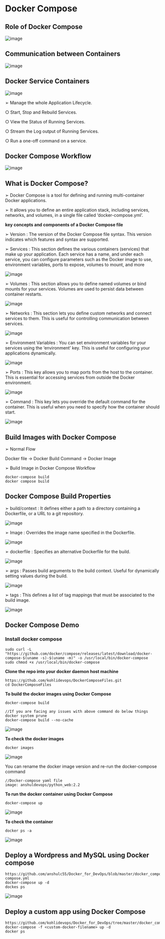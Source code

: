 # Docker Compose

## Role of Docker Compose

![image](https://github.com/user-attachments/assets/5e4c5b4f-56f0-4d75-ae4b-655f447a43d2)

## Communication between Containers

![image](https://github.com/user-attachments/assets/1afa4ee7-a8e8-49d1-a6ed-b09240f216c3)

## Docker Service Containers

![image](https://github.com/user-attachments/assets/b7b6e585-7b47-49fa-9366-1ac962a42b77)

➢ Manage the whole Application Lifecycle.

○ Start, Stop and Rebuild Services.

○ View the Status of Running Services.

○ Stream the Log output of Running Services.

○ Run a one-off command on a service.

## Docker Compose Workflow

![image](https://github.com/user-attachments/assets/04645571-34da-42d0-9f0f-df5d148d7ba4)

## What is Docker Compose?

➢ Docker Compose is a tool for defining and running multi-container Docker applications.

➢ It allows you to define an entire application stack, including services, networks, and volumes, in a single file called ‘docker-compose.yml’.

**key concepts and components of a Docker Compose file**

➢ Version : The version of the Docker Compose file syntax. This version indicates which features and syntax are supported.

➢ Services : This section defines the various containers (services) that make up your application. Each service has a name, and under each service, you can configure parameters such as the Docker image to use, environment variables, ports to expose, volumes to mount, and more

![image](https://github.com/user-attachments/assets/213c2e65-c95f-41c3-9c79-9ee2fb7286a7)

➢ Volumes : This section allows you to define named volumes or bind mounts for your services. Volumes are used to persist data between container restarts.

![image](https://github.com/user-attachments/assets/e673f413-ce56-4065-a0be-3c77c39caeac)

➢ Networks : This section lets you define custom networks and connect services to them. This is useful for controlling communication between services.

![image](https://github.com/user-attachments/assets/ebb9bd43-25ca-460d-b877-b42b0de01801)

➢ Environment Variables : You can set environment variables for your services using the ‘environment’ key. This is useful for configuring your applications dynamically.

![image](https://github.com/user-attachments/assets/6fa81da0-9cc1-4175-a788-cee9e1d00772)

➢ Ports : This key allows you to map ports from the host to the container. This is essential for accessing services from outside the Docker environment.

![image](https://github.com/user-attachments/assets/bf613658-5983-42f1-b113-a235a9478ab0)

➢ Command : This key lets you override the default command for the container. This is useful when you need to specify how the container should start.

![image](https://github.com/user-attachments/assets/628204e6-99b8-4bdc-8c59-37bbfdd0dd24)

## Build Images with Docker Compose

➢ Normal Flow

Docker file → Docker Build Command → Docker Image

➢ Build Image in Docker Compose Workflow

```
docker-compose build
docker compose build
```

## Docker Compose Build Properties

➢ build/context : It defines either a path to a directory containing a Dockerfile, or a URL to a git repository.

![image](https://github.com/user-attachments/assets/65f6e2c4-d33a-4449-ac75-bf7194546b54)

➢ Image : Overrides the image name specified in the Dockerfile.

![image](https://github.com/user-attachments/assets/54161a16-fda1-481d-8bfb-4ac60ce49a28)

➢ dockerfile : Specifies an alternative Dockerfile for the build.

![image](https://github.com/user-attachments/assets/c27c7d4c-4fbf-4e94-ae38-a0d7e780e2e3)

➢ args : Passes build arguments to the build context. Useful for dynamically setting values during the build.

![image](https://github.com/user-attachments/assets/1c04f680-a738-43e1-acc3-eefbb0613c29)

➢ tags : This defines a list of tag mappings that must be associated to the build image.

![image](https://github.com/user-attachments/assets/226c2f1f-5ba0-43c4-b0f4-3773907f739e)

## Docker Compose Demo

### Install docker compose

```
sudo curl -L "https://github.com/docker/compose/releases/latest/download/docker-compose-$(uname -s)-$(uname -m)" -o /usr/local/bin/docker-compose
sudo chmod +x /usr/local/bin/docker-compose
```

**Clone the repo into your docker daemon host machine**

```
https://github.com/kohlidevops/DockerComposeFiles.git
cd DockerComposeFiles
```

**To build the docker images using Docker Compose**

```
docker-compose build

//If you are facing any issues with above command do below things
docker system prune
docker-compose build --no-cache
```

![image](https://github.com/user-attachments/assets/35cf6198-52b1-4f93-84c6-f2b34a0887bd)

**To check the docker images**

```
docker images
```

![image](https://github.com/user-attachments/assets/662cb60b-dc59-41a2-a66b-a56dd54dd1b4)

You can rename the docker image version and re-run the docker-compose command

```
//Docker-compose yaml file
image: anshuldevops/python_web:2.2
```

**To run the docker container using Docker Compose**

```
docker-compose up
```

![image](https://github.com/user-attachments/assets/8431e9ae-bd0d-496d-9b6b-6bbdcc328d07)

**To check the container**

```
docker ps -a
```

![image](https://github.com/user-attachments/assets/ceb41516-214c-4760-abe2-55cbf259b497)


## Deploy a Wordpress and MySQL using Docker compose

```
https://github.com/anshulc55/Docker_for_DevOps/blob/master/docker_compose_wordpress_mysql/docker-compose.yml
docker-compose up -d
dockes ps
```

![image](https://github.com/user-attachments/assets/77278eaf-24ab-4dd3-933a-4750b2f306ec)

## Deploy a custom app using Docker Compose

```
https://github.com/kohlidevops/Docker_for_DevOps/tree/master/docker_compose_custom_app
docker-compose -f <custom-docker-filename> up -d
docker ps
```
